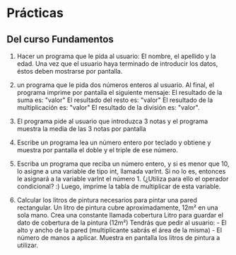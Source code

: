 # Prácticas

## Del curso Fundamentos

1. Hacer un programa que le pida al usuario: El nombre, el apellido y la edad. Una vez que el usuario haya terminado de introducir los datos, éstos deben mostrarse por pantalla.

2. un programa que le pida dos números enteros al usuario. Al final, el programa imprime por pantalla el siguiente mensaje: El resultado de la suma es: "valor" El resultado del resto es: "valor" El resultado de la multiplicación es: "valor" El resultado de la división es: "valor".

3. El programa pide al usuario que introduzca 3 notas y el programa muestra la media de las 3 notas por pantalla

4. Escribe un programa lea un número entero por teclado y obtiene y muestra por pantalla el doble y el triple de ese número.

5. Escriba un programa que reciba un número entero, y si es menor que 10, lo asigne a una variable de tipo int, llamada varInt. Si no lo es, entonces le asignará a la variable varInt el número 1. (¿Utiliza para ello el operador condicional? :) Luego, imprime la tabla de multiplicar de esta variable.

6. Calcular los litros de pintura necesarios para pintar una pared rectangular. Un litro de pintura cubre aproximadamente, 12m² en una sola mano. Crea una constante llamada cobertura Litro para guardar el dato de cobertura de la pintura (12m²) Tendrás que pedir al usuario: - El alto y ancho de la pared (multiplicante sabrás el área de la misma) - El número de manos a aplicar. Muestra en pantalla los litros de pintura a utilizar.